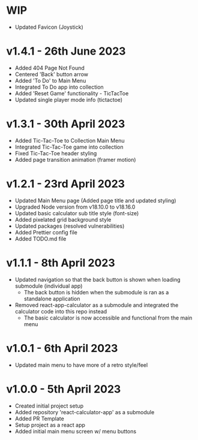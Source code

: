 # WIP

- Updated Favicon (Joystick)

# v1.4.1 - 26th June 2023

- Added 404 Page Not Found
- Centered 'Back' button arrow
- Added 'To Do' to Main Menu
- Integrated To Do app into collection
- Added 'Reset Game' functionality - TicTacToe
- Updated single player mode info (tictactoe)

# v1.3.1 - 30th April 2023

- Added Tic-Tac-Toe to Collection Main Menu
- Integrated Tic-Tac-Toe game into collection
- Fixed Tic-Tac-Toe header styling
- Added page transition animation (framer motion)

# v1.2.1 - 23rd April 2023

- Updated Main Menu page (Added page title and updated styling)
- Upgraded Node version from v18.10.0 to v18.16.0
- Updated basic calculator sub title style (font-size)
- Added pixelated grid background style
- Updated packages (resolved vulnerabilities)
- Added Prettier config file
- Added TODO.md file

# v1.1.1 - 8th April 2023

- Updated navigation so that the back button is shown when loading submodule (individual app)
  - The back button is hidden when the submodule is ran as a standalone application
- Removed react-app-calculator as a submodule and integrated the calculator code into this repo instead
  - The basic calculator is now accessible and functional from the main menu

# v1.0.1 - 6th April 2023

- Updated main menu to have more of a retro style/feel

# v1.0.0 - 5th April 2023

- Created initial project setup
- Added repository 'react-calculator-app' as a submodule
- Added PR Template
- Setup project as a react app
- Added initial main menu screen w/ menu buttons
